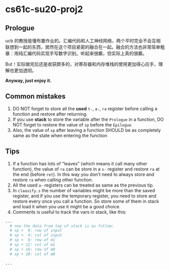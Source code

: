# cs61c-su20-proj2

## Prologue

ucb 的教授是懂布置作业的。汇编代码和人工神经网络，两个平时完全不会互相联想到一起的东西，居然在这个项目紧密的融合在一起。融合的方法也非常简单粗暴：用纯汇编代码实现手写数字识别。听起来很癫，但实际上真的很癫。

But！实际做完后还是收获颇多的，对寄存器和内存堆栈的使用更加得心应手，理解也更加透彻。

**Anyway, just enjoy it.**

## Common mistakes

1. DO NOT forget to store all the **used** `t-`, `a-`, `ra` register before calling a function and restore after returning.
2. If you use **stack** to store the variable after the `Prologue` in a function, DO NOT forget to restore the value of `sp` before the `Epilogue`. 
3. Also, the value of `sp` after leaving a function SHOULD be as completely same as the state when entering the function

## Tips

1. If a function has lots of "leaves" (which means it call many other function), the value of `ra` can be store in a `s-` register and restore `ra` at the end (before `ret`). In this way you don't need to always store and restore `ra` when calling other function.
2. All the used `a-` registers can be treated as same as the previous tip.
3. In `claasify.s` the number of variables might be more than the saved register, and if you use the temporary register, you need to store and restore every once you call a function. So store some of them in stack and load it when you use it might be a good choice.
4. Comments is useful to track the vars in stack, like this:

```sh
...
  # now the data from top of stack is as follow:
  # sp +  0: row of input
  # sp +  4: col of input
  # sp +  8: row of m1
  # sp + 12: col of m1
  # sp + 16: row of m0
  # sp + 20: col of m0

...
```
